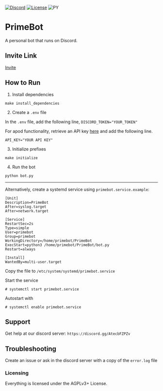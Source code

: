 [![Discord](https://img.shields.io/discord/794255644915007559.svg?label=&logo=discord&logoColor=ffffff&color=7389D8&labelColor=6A7EC2)](https://discord.gg/AtecbFZPZv)
[![License](https://img.shields.io/github/license/pryme-svg/PrimeBot)](https://gitlab.com/pryme-svg/primebot/-/raw/master/LICENSE)
![PY](https://img.shields.io/badge/--orange?logo=python)

# PrimeBot

A personal bot that runs on Discord.

## Invite Link

[Invite](https://discord.com/api/oauth2/authorize?client_id=788810436535386112&permissions=6&scope=bot)

## How to Run

1. Install dependencies

`make install_dependencies`

2. Create a `.env` file

In the `.env` file, add the following line, `DISCORD_TOKEN="YOUR_TOKEN"`

For apod functionality, retrieve an API key [here](https://api.nasa.gov/) and add the following line.

`API_KEY="YOUR API KEY"`

3. Initialize prefixes

`make initialize`

4. Run the bot

`python bot.py`

---

Alternatively, create a systemd service using `primebot.service.example`:

```
[Unit]
Description=PrimeBot
After=syslog.target
After=network.target

[Service]
RestartSec=2s
Type=simple
User=primebot
Group=primebot
WorkingDirectory=/home/primebot/PrimeBot
ExecStart=python3 /home/primebot/PrimeBot/bot.py
Restart=always

[Install]
WantedBy=multi-user.target
```

Copy the file to `/etc/system/systemd/primebot.service`

Start the service 

`# systemctl start primebot.service`

Autostart with 

`# systemctl enable primebot.service`

## Support

Get help at our discord server: `https://discord.gg/AtecbFZPZv`

## Troubleshooting

Create an issue or ask in the discord server with a copy of the `error.log` file

### Licensing

Everything is licensed under the AGPLv3+ License.
